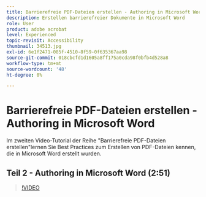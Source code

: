 ```yaml
---
title: Barrierefreie PDF-Dateien erstellen - Authoring in Microsoft Word
description: Erstellen barrierefreier Dokumente in Microsoft Word
role: User
product: adobe acrobat
level: Experienced
topic-revisit: Accessibility
thumbnail: 34513.jpg
exl-id: 6e1f2471-085f-4510-8f59-0f635367aa98
source-git-commit: 018cbcfd1d1605a8ff175a0cda98f0bfb4d528a8
workflow-type: tm+mt
source-wordcount: '48'
ht-degree: 0%

---
```


# Barrierefreie PDF-Dateien erstellen - Authoring in Microsoft Word

Im zweiten Video-Tutorial der Reihe &quot;Barrierefreie PDF-Dateien erstellen&quot;lernen Sie Best Practices zum Erstellen von PDF-Dateien kennen, die in Microsoft Word erstellt wurden.

## Teil 2 - Authoring in Microsoft Word (2:51)

>[!VIDEO](https://video.tv.adobe.com/v/34513)

